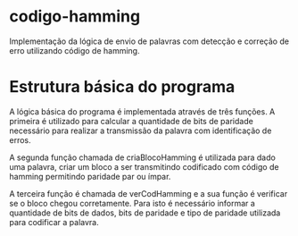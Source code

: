 # codigo-hamming
Implementação da lógica de envio de palavras com detecção e correção de erro utilizando código de hamming. 

# Estrutura básica do programa
A lógica básica do programa é implementada através de três funções. A primeira é utilizado para calcular a quantidade de bits de paridade necessário para realizar a transmissão da palavra com identificação de erros. 

A segunda função chamada de criaBlocoHamming é utilizada para dado uma palavra, criar um bloco a ser transmitindo codificado com código de hamming permitindo paridade par ou ímpar. 

A terceira função é chamada de verCodHamming e a sua função é verificar se o bloco chegou corretamente. Para isto é necessário informar a quantidade de bits de dados, bits de paridade e tipo de paridade utilizada para codificar a palavra. 
